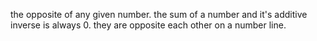 the opposite of any given number. the sum of a number and it's additive inverse is always 0. they are opposite each other on a number line.